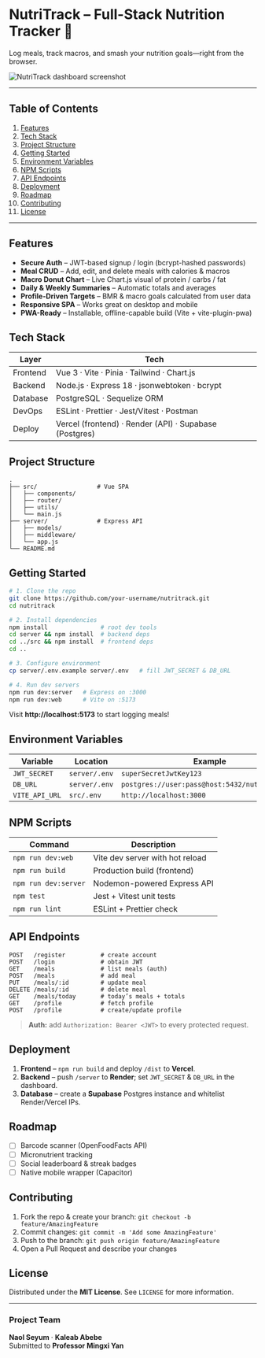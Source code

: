 # NutriTrack – Full-Stack Nutrition Tracker 🥗

Log meals, track macros, and smash your nutrition goals—right from the browser.

![NutriTrack dashboard screenshot](docs/screenshots/dashboard.png)

---

## Table of Contents
1. [Features](#features)
2. [Tech Stack](#tech-stack)
3. [Project Structure](#project-structure)
4. [Getting Started](#getting-started)
5. [Environment Variables](#environment-variables)
6. [NPM Scripts](#npm-scripts)
7. [API Endpoints](#api-endpoints)
8. [Deployment](#deployment)
9. [Roadmap](#roadmap)
10. [Contributing](#contributing)
11. [License](#license)

---

## Features
- **Secure Auth** – JWT-based signup / login (bcrypt-hashed passwords)
- **Meal CRUD** – Add, edit, and delete meals with calories & macros
- **Macro Donut Chart** – Live Chart.js visual of protein / carbs / fat
- **Daily & Weekly Summaries** – Automatic totals and averages
- **Profile-Driven Targets** – BMR & macro goals calculated from user data
- **Responsive SPA** – Works great on desktop and mobile
- **PWA-Ready** – Installable, offline-capable build (Vite + vite-plugin-pwa)

## Tech Stack
| Layer    | Tech                                                    |
|----------|---------------------------------------------------------|
| Frontend | Vue 3 · Vite · Pinia · Tailwind · Chart.js              |
| Backend  | Node.js · Express 18 · jsonwebtoken · bcrypt            |
| Database | PostgreSQL · Sequelize ORM                              |
| DevOps   | ESLint · Prettier · Jest/Vitest · Postman               |
| Deploy   | Vercel (frontend) · Render (API) · Supabase (Postgres)  |

## Project Structure
```
.
├── src/                 # Vue SPA
│   ├── components/
│   ├── router/
│   ├── utils/
│   └── main.js
├── server/              # Express API
│   ├── models/
│   ├── middleware/
│   └── app.js
└── README.md
```

## Getting Started
```bash
# 1. Clone the repo
git clone https://github.com/your-username/nutritrack.git
cd nutritrack

# 2. Install dependencies
npm install               # root dev tools
cd server && npm install  # backend deps
cd ../src && npm install  # frontend deps
cd ..

# 3. Configure environment
cp server/.env.example server/.env   # fill JWT_SECRET & DB_URL

# 4. Run dev servers
npm run dev:server   # Express on :3000
npm run dev:web      # Vite on :5173
```
Visit **http://localhost:5173** to start logging meals!

## Environment Variables
| Variable        | Location       | Example                                         |
|-----------------|----------------|-------------------------------------------------|
| `JWT_SECRET`    | `server/.env`  | `superSecretJwtKey123`                          |
| `DB_URL`        | `server/.env`  | `postgres://user:pass@host:5432/nutritrack_db`  |
| `VITE_API_URL`  | `src/.env`     | `http://localhost:3000`                         |

## NPM Scripts
| Command              | Description                       |
|----------------------|-----------------------------------|
| `npm run dev:web`    | Vite dev server with hot reload   |
| `npm run build`      | Production build (frontend)       |
| `npm run dev:server` | Nodemon-powered Express API       |
| `npm test`           | Jest + Vitest unit tests          |
| `npm run lint`       | ESLint + Prettier check           |

## API Endpoints
```
POST   /register          # create account
POST   /login             # obtain JWT
GET    /meals             # list meals (auth)
POST   /meals             # add meal
PUT    /meals/:id         # update meal
DELETE /meals/:id         # delete meal
GET    /meals/today       # today’s meals + totals
GET    /profile           # fetch profile
POST   /profile           # create/update profile
```
> **Auth:** add `Authorization: Bearer <JWT>` to every protected request.

## Deployment
1. **Frontend** – `npm run build` and deploy `/dist` to **Vercel**.  
2. **Backend** – push `/server` to **Render**; set `JWT_SECRET` & `DB_URL` in the dashboard.  
3. **Database** – create a **Supabase** Postgres instance and whitelist Render/Vercel IPs.

## Roadmap
- [ ] Barcode scanner (OpenFoodFacts API)  
- [ ] Micronutrient tracking  
- [ ] Social leaderboard & streak badges  
- [ ] Native mobile wrapper (Capacitor)

## Contributing
1. Fork the repo & create your branch: `git checkout -b feature/AmazingFeature`
2. Commit changes: `git commit -m 'Add some AmazingFeature'`
3. Push to the branch: `git push origin feature/AmazingFeature`
4. Open a Pull Request and describe your changes

## License
Distributed under the **MIT License**. See `LICENSE` for more information.

---

### Project Team
**Naol Seyum** · **Kaleab Abebe**  
Submitted to **Professor Mingxi Yan**
